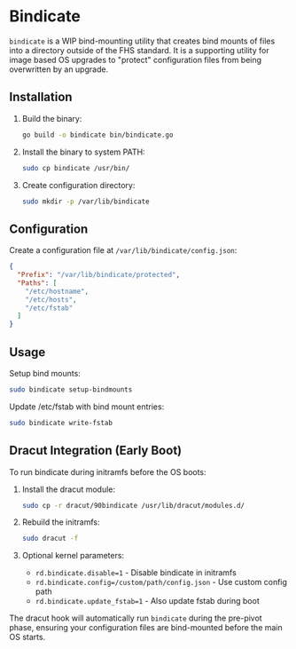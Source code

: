 # Bindicate

`bindicate` is a WIP bind-mounting utility that creates bind mounts of files
into a directory outside of the FHS standard. It is a supporting utility for
image based OS upgrades to "protect" configuration files from being overwritten
by an upgrade.

## Installation

1. Build the binary:
   ```bash
   go build -o bindicate bin/bindicate.go
   ```

2. Install the binary to system PATH:
   ```bash
   sudo cp bindicate /usr/bin/
   ```

3. Create configuration directory:
   ```bash
   sudo mkdir -p /var/lib/bindicate
   ```

## Configuration

Create a configuration file at `/var/lib/bindicate/config.json`:

```json
{
  "Prefix": "/var/lib/bindicate/protected",
  "Paths": [
    "/etc/hostname",
    "/etc/hosts",
    "/etc/fstab"
  ]
}
```

## Usage

Setup bind mounts:
```bash
sudo bindicate setup-bindmounts
```

Update /etc/fstab with bind mount entries:
```bash
sudo bindicate write-fstab
```

## Dracut Integration (Early Boot)

To run bindicate during initramfs before the OS boots:

1. Install the dracut module:
   ```bash
   sudo cp -r dracut/90bindicate /usr/lib/dracut/modules.d/
   ```

2. Rebuild the initramfs:
   ```bash
   sudo dracut -f
   ```

3. Optional kernel parameters:
   - `rd.bindicate.disable=1` - Disable bindicate in initramfs
   - `rd.bindicate.config=/custom/path/config.json` - Use custom config path
   - `rd.bindicate.update_fstab=1` - Also update fstab during boot

The dracut hook will automatically run `bindicate` during the pre-pivot phase,
ensuring your configuration files are bind-mounted before the main OS starts.
